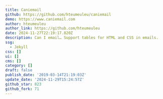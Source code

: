 ```yaml
---
title: Caniemail
github: https://github.com/hteumeuleu/caniemail
demo: https://www.caniemail.com
author: hteumeuleu
author_link: https://github.com/hteumeuleu
date: 2024-11-27T22:19:17.820Z
description: Can I email… Support tables for HTML and CSS in emails.
ssg:
  - Jekyll
css: []
ui: []
cms: []
category: []
draft: false
publish_date: '2019-03-14T21:19:03Z'
update_date: '2024-11-29T15:24:57Z'
github_star: 823
github_fork: 71
---
```

